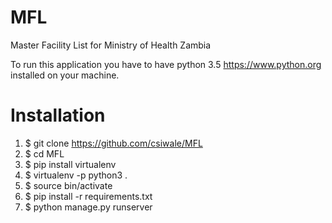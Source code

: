 # MFL
Master Facility List for Ministry of Health Zambia

To run this application you have to have python 3.5 https://www.python.org installed on your machine.

# Installation

1. $ git clone https://github.com/csiwale/MFL
2. $ cd MFL
3. $ pip install virtualenv
4. $ virtualenv -p python3 .
5. $ source bin/activate
6. $ pip install -r requirements.txt
7. $ python manage.py runserver
